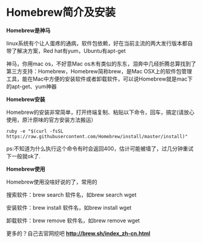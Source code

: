 # Homebrew简介及安装
**Homebrew是神马**

linux系统有个让人蛋疼的通病，软件包依赖，好在当前主流的两大发行版本都自带了解决方案，Red hat有yum，Ubuntu有apt-get

神马，你用mac os，不好意Mac os木有类似的东东，泪奔中几经折腾总算找到了第三方支持：Homebrew，Homebrew简称brew，是Mac OSX上的软件包管理工具，能在Mac中方便的安装软件或者卸载软件，可以说Homebrew就是mac下的apt-get、yum神器

**Homebrew安装**

Homebrew的安装非常简单，打开终端复制、粘贴以下命令，回车，搞定(请放心使用，原汁原味的官方安装方法搬运）

```
ruby -e "$(curl -fsSL https://raw.githubusercontent.com/Homebrew/install/master/install)"
```


ps:不知道为什么执行这个命令有时会返回400，估计可能被墙了，过几分钟重试下一般就ok了.

**Homebrew使用**

Homebrew使用没啥好说的了，常用的

搜索软件：brew search 软件名，如brew search wget

安装软件：brew install 软件名，如brew install wget

卸载软件：brew remove 软件名，如brew remove wget

更多的？自己去官网挖吧 **<http://brew.sh/index_zh-cn.html>**



